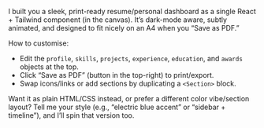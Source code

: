 I built you a sleek, print-ready resume/personal dashboard as a single React + Tailwind component (in the canvas). It’s dark-mode aware, subtly animated, and designed to fit nicely on an A4 when you “Save as PDF.”

How to customise:

* Edit the `profile`, `skills`, `projects`, `experience`, `education`, and `awards` objects at the top.
* Click “Save as PDF” (button in the top-right) to print/export.
* Swap icons/links or add sections by duplicating a `<Section>` block.

Want it as plain HTML/CSS instead, or prefer a different color vibe/section layout? Tell me your style (e.g., “electric blue accent” or “sidebar + timeline”), and I’ll spin that version too.
